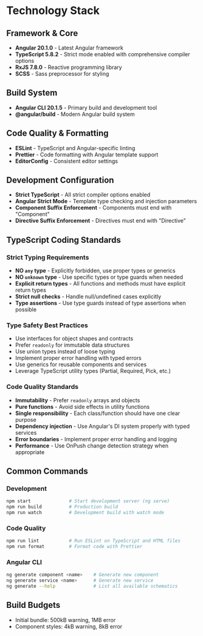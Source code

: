 # Technology Stack

## Framework & Core
- **Angular 20.1.0** - Latest Angular framework
- **TypeScript 5.8.2** - Strict mode enabled with comprehensive compiler options
- **RxJS 7.8.0** - Reactive programming library
- **SCSS** - Sass preprocessor for styling

## Build System
- **Angular CLI 20.1.5** - Primary build and development tool
- **@angular/build** - Modern Angular build system

## Code Quality & Formatting
- **ESLint** - TypeScript and Angular-specific linting
- **Prettier** - Code formatting with Angular template support
- **EditorConfig** - Consistent editor settings

## Development Configuration
- **Strict TypeScript** - All strict compiler options enabled
- **Angular Strict Mode** - Template type checking and injection parameters
- **Component Suffix Enforcement** - Components must end with "Component"
- **Directive Suffix Enforcement** - Directives must end with "Directive"

## TypeScript Coding Standards

### Strict Typing Requirements
- **NO `any` type** - Explicitly forbidden, use proper types or generics
- **NO `unknown` type** - Use specific types or type guards when needed
- **Explicit return types** - All functions and methods must have explicit return types
- **Strict null checks** - Handle null/undefined cases explicitly
- **Type assertions** - Use type guards instead of type assertions when possible

### Type Safety Best Practices
- Use interfaces for object shapes and contracts
- Prefer `readonly` for immutable data structures
- Use union types instead of loose typing
- Implement proper error handling with typed errors
- Use generics for reusable components and services
- Leverage TypeScript utility types (Partial, Required, Pick, etc.)

### Code Quality Standards
- **Immutability** - Prefer `readonly` arrays and objects
- **Pure functions** - Avoid side effects in utility functions
- **Single responsibility** - Each class/function should have one clear purpose
- **Dependency injection** - Use Angular's DI system properly with typed services
- **Error boundaries** - Implement proper error handling and logging
- **Performance** - Use OnPush change detection strategy when appropriate

## Common Commands

### Development
```bash
npm start              # Start development server (ng serve)
npm run build          # Production build
npm run watch          # Development build with watch mode
```

### Code Quality
```bash
npm run lint           # Run ESLint on TypeScript and HTML files
npm run format         # Format code with Prettier
```

### Angular CLI
```bash
ng generate component <name>    # Generate new component
ng generate service <name>      # Generate new service
ng generate --help              # List all available schematics
```

## Build Budgets
- Initial bundle: 500kB warning, 1MB error
- Component styles: 4kB warning, 8kB error